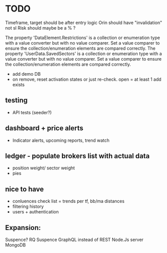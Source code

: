 ﻿
# TODO
Timeframe, target should be after entry logic
Orin should have "invalidation" not sl
Risk should maybe be a % ?

The property 'DataElement.Restrictions' is a collection or enumeration type with a value converter but with no value comparer. Set a value comparer to ensure the collection/enumeration elements are compared correctly.
The property 'UserData.SavedSectors' is a collection or enumeration type with a value converter but with no value comparer. Set a value comparer to ensure the collection/enumeration elements are compared correctly.

- add demo DB
- on remove, reset activation states or just re-check. open = at least 1 add exists

## testing
- API tests (seeder?)

## dashboard + price alerts
- Indicator alerts, upcoming reports, trend watch

## ledger - populate brokers list with actual data
- position weight/ sector weight
- pies

## nice to have
- conluences check list = trends per tf, bb/ma distances
- filtering history
- users + authentication

## Expansion:
Suspence? RQ Suspence
GraphQL instead of REST
Node.Js server
MongoDB
